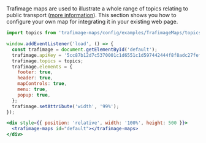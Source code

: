#

Trafimage maps are used to illustrate a whole range of topics relating to public transport ([more information](https://www.sbb.ch/en/bahnhof-services/bahnhoefe/karten-bahnhofplaene/trafimage-karten.html)).
This section shows you how to configure your own map for integrating it in your existing web page.

```jsx
import topics from 'trafimage-maps/config/examples/TrafimageMaps/topics';

window.addEventListener('load', () => {  
  const trafimage = document.getElementById('default');
  trafimage.apiKey = '5cc87b12d7c5370001c1d6551c1d597442444f8f8adc27fefe2f6b93';
  trafimage.topics = topics;
  trafimage.elements = {
    footer: true,
    header: true,
    mapControls: true,
    menu: true,
    popup: true,
  };
  trafimage.setAttribute('width', '99%');
});

<div style={{ position: 'relative', width: '100%', height: 500 }}>
  <trafimage-maps id="default"></trafimage-maps>
</div>
```
